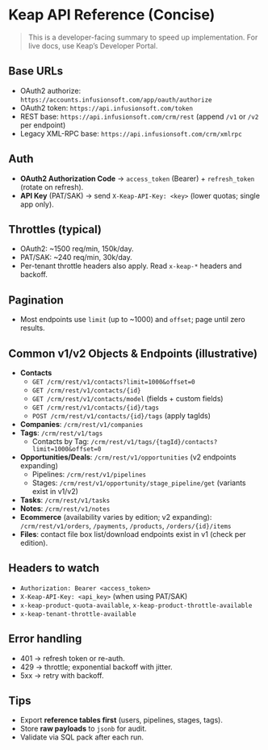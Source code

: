 # Keap API Reference (Concise)

> This is a developer-facing summary to speed up implementation. For live docs, use Keap’s Developer Portal.

## Base URLs
- OAuth2 authorize: `https://accounts.infusionsoft.com/app/oauth/authorize`
- OAuth2 token: `https://api.infusionsoft.com/token`
- REST base: `https://api.infusionsoft.com/crm/rest` (append `/v1` or `/v2` per endpoint)
- Legacy XML-RPC base: `https://api.infusionsoft.com/crm/xmlrpc`

## Auth
- **OAuth2 Authorization Code** → `access_token` (Bearer) + `refresh_token` (rotate on refresh).
- **API Key** (PAT/SAK) → send `X-Keap-API-Key: <key>` (lower quotas; single app only).

## Throttles (typical)
- OAuth2: ~1500 req/min, 150k/day.
- PAT/SAK: ~240 req/min, 30k/day.
- Per-tenant throttle headers also apply. Read `x-keap-*` headers and backoff.

## Pagination
- Most endpoints use `limit` (up to ~1000) and `offset`; page until zero results.

## Common v1/v2 Objects & Endpoints (illustrative)
- **Contacts**
  - `GET /crm/rest/v1/contacts?limit=1000&offset=0`
  - `GET /crm/rest/v1/contacts/{id}`
  - `GET /crm/rest/v1/contacts/model` (fields + custom fields)
  - `GET /crm/rest/v1/contacts/{id}/tags`
  - `POST /crm/rest/v1/contacts/{id}/tags` (apply tagIds)
- **Companies**: `/crm/rest/v1/companies`
- **Tags**: `/crm/rest/v1/tags`
  - Contacts by Tag: `/crm/rest/v1/tags/{tagId}/contacts?limit=1000&offset=0`
- **Opportunities/Deals**: `/crm/rest/v1/opportunities` (v2 endpoints expanding)
  - Pipelines: `/crm/rest/v1/pipelines`
  - Stages: `/crm/rest/v1/opportunity/stage_pipeline/get` (variants exist in v1/v2)
- **Tasks**: `/crm/rest/v1/tasks`
- **Notes**: `/crm/rest/v1/notes`
- **Ecommerce** (availability varies by edition; v2 expanding): `/crm/rest/v1/orders`, `/payments`, `/products`, `/orders/{id}/items`
- **Files**: contact file box list/download endpoints exist in v1 (check per edition).

## Headers to watch
- `Authorization: Bearer <access_token>`
- `X-Keap-API-Key: <api_key>` (when using PAT/SAK)
- `x-keap-product-quota-available`, `x-keap-product-throttle-available`
- `x-keap-tenant-throttle-available`

## Error handling
- 401 → refresh token or re-auth.
- 429 → throttle; exponential backoff with jitter.
- 5xx → retry with backoff.

## Tips
- Export **reference tables first** (users, pipelines, stages, tags).
- Store **raw payloads** to `jsonb` for audit.
- Validate via SQL pack after each run.
